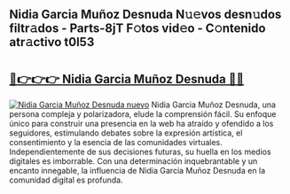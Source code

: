 ## Nidia Garcia Muñoz Desnuda N𝚞𝚎vos desn𝚞dos filtr𝚊dos - Parts-8jT F𝚘tos vid𝚎o - C𝚘ntenido atr𝚊ctivo t0l53

# <h2><a href="http://mb26bgw.tromn.icu/?c=Nidia+Garcia+Mu%c3%b1oz+Desnuda">🔗👉👉👉 Nidia Garcia Muñoz Desnuda 🔗🔗</a></h2>

[![Nidia Garcia Muñoz Desnuda nuevo](https://i.imgur.com/pEAQMta.gif)](http://mb26bgw.tromn.icu/?c=Nidia+Garcia+Mu%c3%b1oz+Desnuda)
Nidia Garcia Muñoz Desnuda, una persona compleja y polarizadora, elude la comprensión fácil. Su enfoque único para construir una presencia en la web ha atraído y ofendido a los seguidores, estimulando debates sobre la expresión artística, el consentimiento y la esencia de las comunidades virtuales. Independientemente de sus decisiones futuras, su huella en los medios digitales es imborrable. Con una determinación inquebrantable y un encanto innegable, la influencia de Nidia Garcia Muñoz Desnuda en la comunidad digital es profunda.
